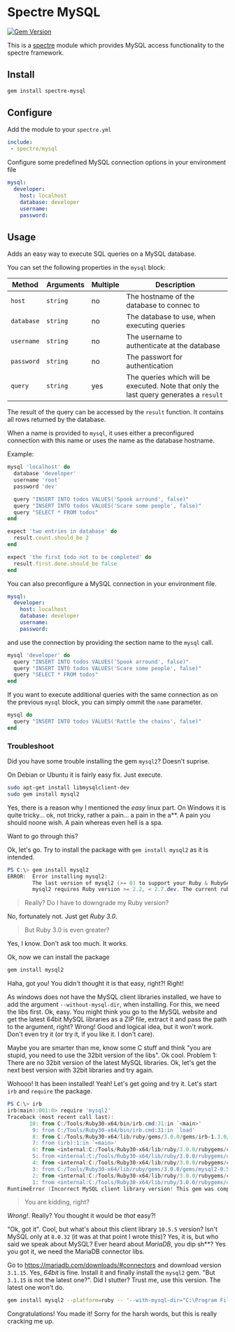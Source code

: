 # Spectre MySQL

[![Gem Version](https://badge.fury.io/rb/spectre-mysql.svg)](https://badge.fury.io/rb/spectre-mysql)

This is a [spectre](https://github.com/ionos-spectre/spectre-core) module which provides MySQL access functionality to the spectre framework.

## Install

```bash
gem install spectre-mysql
```

## Configure

Add the module to your `spectre.yml`

```yml
include:
 - spectre/mysql
```

Configure some predefined MySQL connection options in your environment file

```yml
mysql:
  developer:
    host: localhost
    database: developer
    username:
    password:
```

## Usage

Adds an easy way to execute SQL queries on a MySQL database.

You can set the following properties in the `mysql` block:

| Method | Arguments | Multiple | Description |
| -------| ----------| -------- | ----------- |
| `host` | `string` | no | The hostname of the database to connec to |
| `database` | `string` | no | The database to use, when executing queries |
| `username` | `string` | no | The username to authenticate at the database |
| `password` | `string` | no | The passwort for authentication |
| `query` | `string` | yes | The queries which will be executed. Note that only the last query generates a `result` |

The result of the query can be accessed by the `result` function. It contains all rows returned by the database.

When a name is provided to `mysql`, it uses either a preconfigured connection with this name or uses the name as the database hostname.

Example:

```ruby
mysql 'localhost' do
  database 'developer'
  username 'root'
  password 'dev'

  query "INSERT INTO todos VALUES('Spook arround', false)"
  query "INSERT INTO todos VALUES('Scare some people', false)"
  query "SELECT * FROM todos"
end

expect 'two entries in database' do
  result.count.should_be 2
end

expect 'the first todo not to be completed' do
  result.first.done.should_be false
end
```

You can also preconfigure a MySQL connection in your environment file.

```yml
mysql:
  developer:
    host: localhost
    database: developer
    username:
    password:
```

and use the connection by providing the section name to the `mysql` call.

```ruby
mysql 'developer' do
  query "INSERT INTO todos VALUES('Spook arround', false)"
  query "INSERT INTO todos VALUES('Scare some people', false)"
  query "SELECT * FROM todos"
end
```

If you want to execute additional queries with the same connection as on the previous `mysql` block, you can simply ommit the `name` parameter.

```ruby
mysql do
  query "INSERT INTO todos VALUES('Rattle the chains', false)"
end
```


### Troubleshoot

Did you have some trouble installing the gem `mysql2`? Doesn't suprise.

On Debian or Ubuntu it is fairly easy fix. Just execute.

```bash
sudo apt-get install libmysqlclient-dev
sudo gem install mysql2
```

Yes, there is a reason why I mentioned the _easy_ linux part. On Windows it is quite tricky... ok, not tricky, rather a pain... a pain in the a**.
A pain you should noone wish. A pain whereas even hell is a spa.

Want to go through this?

Ok, let's go. Try to install the package with `gem install mysql2` as it is intended.

```powershell
PS C:\> gem install mysql2
ERROR:  Error installing mysql2:
        The last version of mysql2 (>= 0) to support your Ruby & RubyGems was 0.5.3. Try installing it with `gem install mysql2 -v 0.5.3`
        mysql2 requires Ruby version >= 2.2, < 2.7.dev. The current ruby version is 2.7.0.0.
```

> Really? Do I have to downgrade my Ruby version?

No, fortunately not. Just get *Ruby 3.0*.

> But Ruby 3.0 is even greater?

Yes, I know. Don't ask too much. It works.

Ok, now we can install the package

```bash
gem install mysql2
```

Haha, got you! You didn't thought it is that easy, right?! Right!

As windows does not have the MySQL client libraries installed, we have to add the argument `--without-mysql-dir`, when installing. For this, we need the libs first.
Ok, easy. You might think you go to the MySQL website and get the latest 64bit MySQL libraries as a ZIP file, extract it and pass the path to the argument, right? Wrong! Good and logical idea, but it won't work. Don't even try it (or try it, if you like it. I don't care).

Maybe you are smarter than me, know some C stuff and think "you are stupid, you need to use the 32bit version of the libs". Ok cool. Problem 1: There are no 32bit version of the latest MySQL libraries. Ok, let's get the next best version with 32bit libraries and try again.

Wohooo! It has been installed! Yeah! Let's get going and try it. Let's start `irb` and `require` the package.

```powershell
PS C:\> irb
irb(main):001:0> require 'mysql2'
Traceback (most recent call last):
       10: from C:/Tools/Ruby30-x64/bin/irb.cmd:31:in `<main>'
        9: from C:/Tools/Ruby30-x64/bin/irb.cmd:31:in `load'
        8: from C:/Tools/Ruby30-x64/lib/ruby/gems/3.0.0/gems/irb-1.3.0/exe/irb:11:in `<top (required)>'
        7: from (irb):1:in `<main>'
        6: from <internal:C:/Tools/Ruby30-x64/lib/ruby/3.0.0/rubygems/core_ext/kernel_require.rb>:149:in `require'
        5: from <internal:C:/Tools/Ruby30-x64/lib/ruby/3.0.0/rubygems/core_ext/kernel_require.rb>:160:in `rescue in require'
        4: from <internal:C:/Tools/Ruby30-x64/lib/ruby/3.0.0/rubygems/core_ext/kernel_require.rb>:160:in `require'
        3: from C:/Tools/Ruby30-x64/lib/ruby/gems/3.0.0/gems/mysql2-0.5.3/lib/mysql2.rb:36:in `<top (required)>'
        2: from <internal:C:/Tools/Ruby30-x64/lib/ruby/3.0.0/rubygems/core_ext/kernel_require.rb>:85:in `require'
        1: from <internal:C:/Tools/Ruby30-x64/lib/ruby/3.0.0/rubygems/core_ext/kernel_require.rb>:85:in `require'
RuntimeError (Incorrect MySQL client library version! This gem was compiled for 5.7.32 but the client library is 10.5.5.)
```

> You are kidding, right?

*Wrong!*. Really? You thought it would be *that* easy?!

"Ok, got it". Cool, but what's about this client library `10.5.5` version? Isn't MySQL only at `8.0.32` (it was at that point I wrote this)? Yes, it is, but who said we speak about MySQL? Ever heard about *MariaDB*, you dip sh**? Yes you got it, we need the MariaDB connector libs.

Go to https://mariadb.com/downloads/#connectors and download version `3.1.15`. Yes, *64bit* is fine. Install it and finally install the `mysql2` gem.
"But `3.1.15` is not the latest one?". Did I stutter? Trust me, use this version. The latest one won't do.

```bash
gem install mysql2 --platform=ruby -- '--with-mysql-dir="C:\Program Files\MariaDB\MariaDB Connector C 64-bit"'
```

Congratulations! You made it! Sorry for the harsh words, but this is really cracking me up.